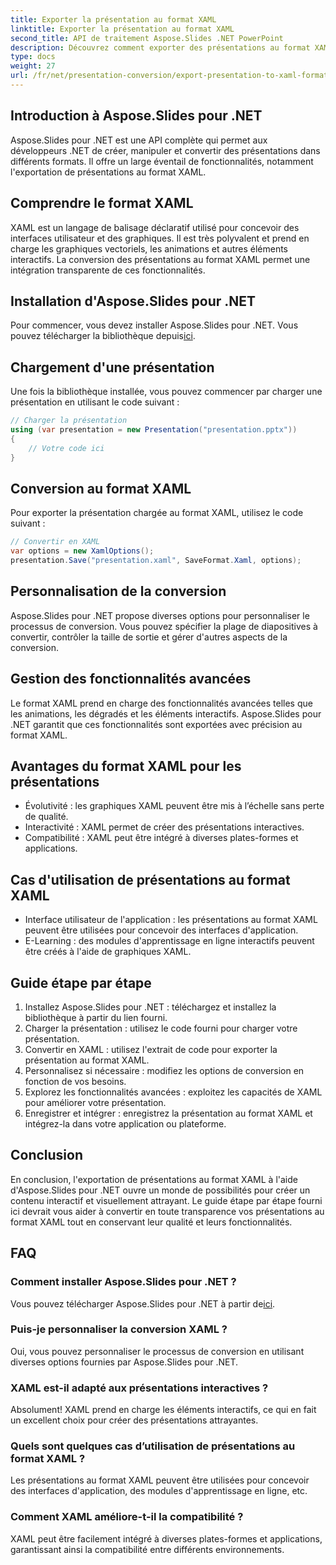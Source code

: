 ```yaml
---
title: Exporter la présentation au format XAML
linktitle: Exporter la présentation au format XAML
second_title: API de traitement Aspose.Slides .NET PowerPoint
description: Découvrez comment exporter des présentations au format XAML à l’aide d’Aspose.Slides pour .NET. Créez du contenu interactif sans effort !
type: docs
weight: 27
url: /fr/net/presentation-conversion/export-presentation-to-xaml-format/
---
```


## Introduction à Aspose.Slides pour .NET

Aspose.Slides pour .NET est une API complète qui permet aux développeurs .NET de créer, manipuler et convertir des présentations dans différents formats. Il offre un large éventail de fonctionnalités, notamment l'exportation de présentations au format XAML.

## Comprendre le format XAML

XAML est un langage de balisage déclaratif utilisé pour concevoir des interfaces utilisateur et des graphiques. Il est très polyvalent et prend en charge les graphiques vectoriels, les animations et autres éléments interactifs. La conversion des présentations au format XAML permet une intégration transparente de ces fonctionnalités.

## Installation d'Aspose.Slides pour .NET

 Pour commencer, vous devez installer Aspose.Slides pour .NET. Vous pouvez télécharger la bibliothèque depuis[ici](https://releases.aspose.com/slides/net).

## Chargement d'une présentation

Une fois la bibliothèque installée, vous pouvez commencer par charger une présentation en utilisant le code suivant :

```csharp
// Charger la présentation
using (var presentation = new Presentation("presentation.pptx"))
{
    // Votre code ici
}
```

## Conversion au format XAML

Pour exporter la présentation chargée au format XAML, utilisez le code suivant :

```csharp
// Convertir en XAML
var options = new XamlOptions();
presentation.Save("presentation.xaml", SaveFormat.Xaml, options);
```

## Personnalisation de la conversion

Aspose.Slides pour .NET propose diverses options pour personnaliser le processus de conversion. Vous pouvez spécifier la plage de diapositives à convertir, contrôler la taille de sortie et gérer d'autres aspects de la conversion.

## Gestion des fonctionnalités avancées

Le format XAML prend en charge des fonctionnalités avancées telles que les animations, les dégradés et les éléments interactifs. Aspose.Slides pour .NET garantit que ces fonctionnalités sont exportées avec précision au format XAML.

## Avantages du format XAML pour les présentations

- Évolutivité : les graphiques XAML peuvent être mis à l’échelle sans perte de qualité.
- Interactivité : XAML permet de créer des présentations interactives.
- Compatibilité : XAML peut être intégré à diverses plates-formes et applications.

## Cas d'utilisation de présentations au format XAML

- Interface utilisateur de l'application : les présentations au format XAML peuvent être utilisées pour concevoir des interfaces d'application.
- E-Learning : des modules d'apprentissage en ligne interactifs peuvent être créés à l'aide de graphiques XAML.

## Guide étape par étape

1. Installez Aspose.Slides pour .NET : téléchargez et installez la bibliothèque à partir du lien fourni.
2. Charger la présentation : utilisez le code fourni pour charger votre présentation.
3. Convertir en XAML : utilisez l'extrait de code pour exporter la présentation au format XAML.
4. Personnalisez si nécessaire : modifiez les options de conversion en fonction de vos besoins.
5. Explorez les fonctionnalités avancées : exploitez les capacités de XAML pour améliorer votre présentation.
6. Enregistrer et intégrer : enregistrez la présentation au format XAML et intégrez-la dans votre application ou plateforme.

## Conclusion

En conclusion, l'exportation de présentations au format XAML à l'aide d'Aspose.Slides pour .NET ouvre un monde de possibilités pour créer un contenu interactif et visuellement attrayant. Le guide étape par étape fourni ici devrait vous aider à convertir en toute transparence vos présentations au format XAML tout en conservant leur qualité et leurs fonctionnalités.

## FAQ

### Comment installer Aspose.Slides pour .NET ?

 Vous pouvez télécharger Aspose.Slides pour .NET à partir de[ici](https://releases.aspose.com/slides/net).

### Puis-je personnaliser la conversion XAML ?

Oui, vous pouvez personnaliser le processus de conversion en utilisant diverses options fournies par Aspose.Slides pour .NET.

### XAML est-il adapté aux présentations interactives ?

Absolument! XAML prend en charge les éléments interactifs, ce qui en fait un excellent choix pour créer des présentations attrayantes.

### Quels sont quelques cas d’utilisation de présentations au format XAML ?

Les présentations au format XAML peuvent être utilisées pour concevoir des interfaces d'application, des modules d'apprentissage en ligne, etc.

### Comment XAML améliore-t-il la compatibilité ?

XAML peut être facilement intégré à diverses plates-formes et applications, garantissant ainsi la compatibilité entre différents environnements.